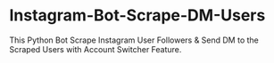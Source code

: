 # Instagram-Bot-Scrape-DM-Users
 This Python Bot Scrape Instagram User Followers & Send DM to the Scraped Users with Account Switcher Feature.
